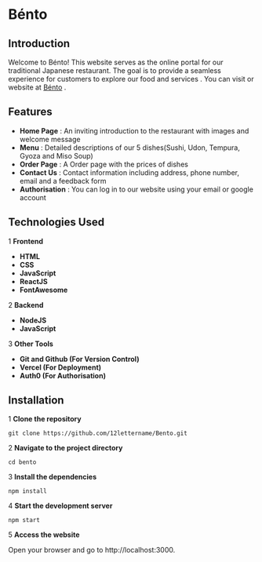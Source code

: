 # Bénto

## Introduction

Welcome to Bénto! This website serves as the online portal  for our traditional Japanese restaurant. The goal is to provide a seamless experience for customers to explore our food and services . You can visit or website at [Bénto](https://bento-green-pi.vercel.app/) .

## Features

- **Home Page** : An inviting introduction to the restaurant with images and welcome message
- **Menu**  : Detailed descriptions of our 5 dishes(Sushi, Udon, Tempura, Gyoza and Miso Soup)
- **Order Page** : A Order page with the prices of dishes
- **Contact Us** :  Contact information including address, phone number, email and a feedback form
- **Authorisation** : You can log in to our website using your email or google account

## Technologies Used

1 **Frontend**

- **HTML**
- **CSS**
- **JavaScript**
- **ReactJS**
- **FontAwesome**

2 **Backend**

- **NodeJS**
- **JavaScript**

3 **Other Tools**

- **Git and Github (For Version Control)**
- **Vercel (For Deployment)**
- **Auth0 (For Authorisation)**

## Installation

1 **Clone the repository**


```
git clone https://github.com/12lettername/Bento.git
```

2 **Navigate to the project directory**

```
cd bento
```

3 **Install the dependencies**

```
npm install
```

4 **Start the development server**

```
npm start
```

5 **Access the website**

Open your browser and go to http://localhost:3000.

